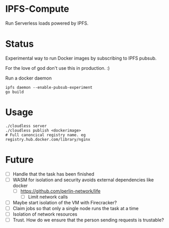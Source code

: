# IPFS-Compute

Run Serverless loads powered by IPFS.

# Status

Experimental way to run Docker images by subscribing to IPFS pubsub.

For the love of god don't use this in production. :)


Run a docker daemon

```
ipfs daemon --enable-pubsub-experiment
go build
```

# Usage

```
./cloudless server
./cloudless publish <dockerimage>
# Full canoncical registry name. eg registry.hub.docker.com/library/nginx
```


# Future

 - [ ] Handle that the task has been finished
 - [ ] WASM for isolation and security avoids external dependencies like docker
    - [ ] https://github.com/perlin-network/life
        - [ ] Limit network calls
 - [ ] Maybe start isolation of the VM with Firecracker?
 - [ ] Claim jobs so that only a single node runs the task at a time
 - [ ] Isolation of network resources
 - [ ] Trust. How do we ensure that the person sending requests is trustable?